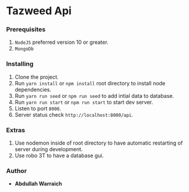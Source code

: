 # Tazweed Api 

### Prerequisites

1. ```NodeJS``` preferred version 10 or greater. 
2. ```MongoDb```


### Installing

1. Clone the project.
2. Run  ```yarn install``` or ```npm install``` root directory to install node dependencies.
3. Run  ```yarn run seed``` or ```npm run seed``` to add intial data to database.
4. Run  ```yarn run start``` or ```npm run start``` to start dev server.
5. Listen to port ```8000```.
6. Server status check ```http://localhost:8000/api```.

### Extras

1. Use nodemon inside of root directory to have automatic restarting of server during development.
2. Use robo 3T to have a database gui.


### Author

* **Abdullah Warraich** 

